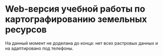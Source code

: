 # Web-версия учебной работы по картографированию земельных ресурсов
На данный момент не доделана до конца: нет всех растровых данных и на адаптировано под телефоны.
